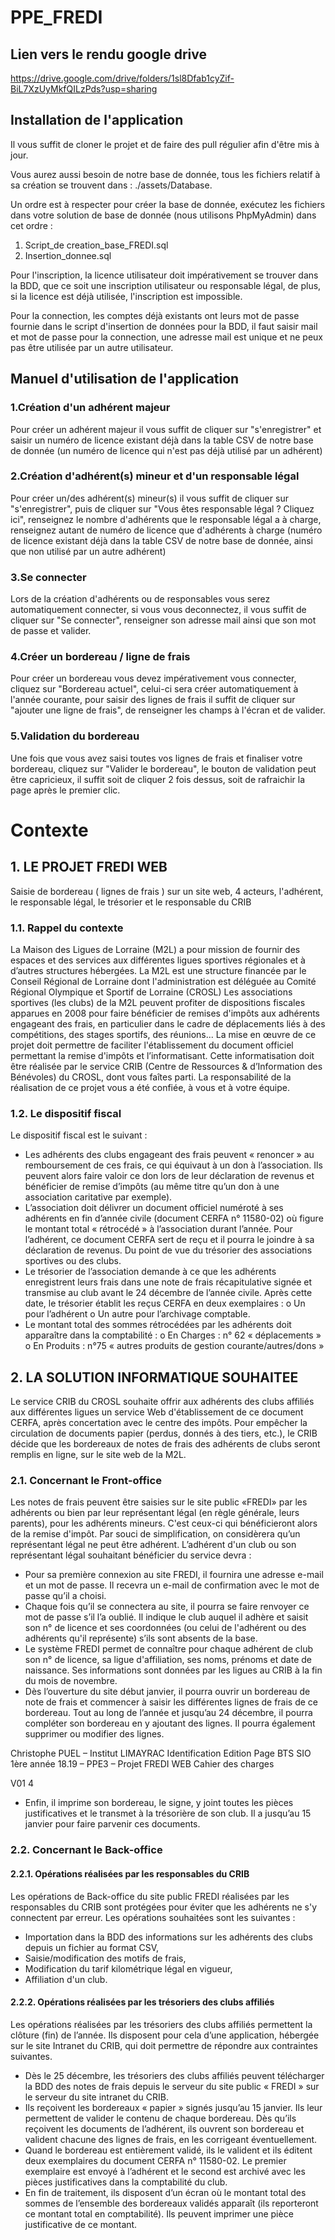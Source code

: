# PPE_FREDI
## Lien vers le rendu google drive

https://drive.google.com/drive/folders/1sl8Dfab1cyZif-BiL7XzUyMkfQILzPds?usp=sharing

## Installation de l'application

Il vous suffit de cloner le projet et de faire des pull régulier afin d'être mis à jour.

Vous aurez aussi besoin de notre base de donnée, tous les fichiers relatif à sa création se trouvent dans : ./assets/Database.

Un ordre est à respecter pour créer la base de donnée, exécutez les fichiers dans votre solution de base de donnée (nous utilisons PhpMyAdmin) dans cet ordre : 

1. Script_de creation_base_FREDI.sql
2. Insertion_donnee.sql

Pour l'inscription, la licence utilisateur doit impérativement se trouver dans la BDD, que ce soit une inscription utilisateur ou responsable légal, de plus, si la licence est déjà utilisée, l'inscription est impossible.

Pour la connection, les comptes déjà existants ont leurs mot de passe fournie dans le script d'insertion de données pour la BDD, il faut saisir mail et mot de passe pour la connection, une adresse mail est unique et ne peux pas être utilisée par un autre utilisateur.

## Manuel d'utilisation de l'application

### 1.Création d'un adhérent majeur

Pour créer un adhérent majeur il vous suffit de cliquer sur "s'enregistrer" et saisir un numéro de licence existant déjà dans la table CSV de notre base de donnée (un numéro de licence qui n'est pas déjà utilisé par un adhérent)

### 2.Création d'adhérent(s) mineur et d'un responsable légal

Pour créer un/des adhérent(s) mineur(s) il vous suffit de cliquer sur "s'enregistrer", puis de cliquer sur "Vous êtes responsable légal ? Cliquez ici", renseignez le nombre d'adhérents que le responsable légal a à charge, renseignez autant de numéro de licence que d'adhérents à charge (numéro de licence existant déjà dans la table CSV de notre base de donnée, ainsi que non utilisé par un autre adhérent)

### 3.Se connecter

Lors de la création d'adhérents ou de responsables vous serez automatiquement connecter, si vous vous deconnectez, il vous suffit de cliquer sur "Se connecter", renseigner son adresse mail ainsi que son mot de passe et valider.

### 4.Créer un bordereau / ligne de frais

Pour créer un bordereau vous devez impérativement vous connecter, cliquez sur "Bordereau actuel", celui-ci sera créer automatiquement à l'année courante, pour saisir des lignes de frais il suffit de cliquer sur "ajouter une ligne de frais", de renseigner les champs à l'écran et de valider.

### 5.Validation du bordereau

Une fois que vous avez saisi toutes vos lignes de frais et finaliser votre bordereau, cliquez sur "Valider le bordereau", le bouton de validation peut être capricieux, il suffit soit de cliquer 2 fois dessus, soit de rafraichir la page après le premier clic.

# Contexte 

## 1. LE PROJET FREDI WEB

Saisie de bordereau ( lignes de frais ) sur un site web, 4 acteurs, l'adhérent, le responsable légal, le trésorier et le responsable du CRIB

### 1.1. Rappel du contexte

La Maison des Ligues de Lorraine (M2L) a pour mission de fournir des espaces et des services aux
différentes ligues sportives régionales et à d’autres structures hébergées. La M2L est une structure
financée par le Conseil Régional de Lorraine dont l'administration est déléguée au Comité Régional
Olympique et Sportif de Lorraine (CROSL)
Les associations sportives (les clubs) de la M2L peuvent profiter de dispositions fiscales apparues en
2008 pour faire bénéficier de remises d'impôts aux adhérents engageant des frais, en particulier
dans le cadre de déplacements liés à des compétitions, des stages sportifs, des réunions...
La mise en œuvre de ce projet doit permettre de faciliter l'établissement du document officiel
permettant la remise d'impôts et l’informatisant.
Cette informatisation doit être réalisée par le service CRIB (Centre de Ressources & d’Information
des Bénévoles) du CROSL, dont vous faîtes parti.
La responsabilité de la réalisation de ce projet vous a été confiée, à vous et à votre équipe.

### 1.2. Le dispositif fiscal
Le dispositif fiscal est le suivant :
- Les adhérents des clubs engageant des frais peuvent « renoncer » au remboursement de ces
frais, ce qui équivaut à un don à l’association. Ils peuvent alors faire valoir ce don lors de
leur déclaration de revenus et bénéficier de remise d’impôts (au même titre qu’un don à une
association caritative par exemple).
- L’association doit délivrer un document officiel numéroté à ses adhérents en fin d’année
civile (document CERFA n° 11580-02) où figure le montant total « rétrocédé » à l’association
durant l’année. Pour l’adhérent, ce document CERFA sert de reçu et il pourra le joindre à sa
déclaration de revenus.
Du point de vue du trésorier des associations sportives ou des clubs.
- Le trésorier de l’association demande à ce que les adhérents enregistrent leurs frais dans une
note de frais récapitulative signée et transmise au club avant le 24 décembre de l’année
civile. Après cette date, le trésorier établit les reçus CERFA en deux exemplaires :
o Un pour l’adhérent
o Un autre pour l’archivage comptable.
- Le montant total des sommes rétrocédées par les adhérents doit apparaître dans la
comptabilité :
o En Charges : n° 62 « déplacements »
o En Produits : n°75 « autres produits de gestion courante/autres/dons »

## 2. LA SOLUTION INFORMATIQUE SOUHAITEE
Le service CRIB du CROSL souhaite offrir aux adhérents des clubs affiliés aux différentes ligues un
service Web d'établissement de ce document CERFA, après concertation avec le centre des impôts.
Pour empêcher la circulation de documents papier (perdus, donnés à des tiers, etc.), le CRIB décide
que les bordereaux de notes de frais des adhérents de clubs seront remplis en ligne, sur le site web
de la M2L.

### 2.1. Concernant le Front-office

Les notes de frais peuvent être saisies sur le site public «FREDI» par les adhérents ou bien par leur
représentant légal (en règle générale, leurs parents), pour les adhérents mineurs. C'est ceux-ci qui
bénéficieront alors de la remise d'impôt.
Par souci de simplification, on considèrera qu’un représentant légal ne peut être adhérent.
L’adhérent d'un club ou son représentant légal souhaitant bénéficier du service devra :
* Pour sa première connexion au site FREDI, il fournira une adresse e-mail et un mot de passe.
Il recevra un e-mail de confirmation avec le mot de passe qu’il a choisi.
* Chaque fois qu’il se connectera au site, il pourra se faire renvoyer ce mot de passe s’il l’a
oublié. Il indique le club auquel il adhère et saisit son n° de licence et ses coordonnées (ou
celui de l'adhérent ou des adhérents qu'il représente) s’ils sont absents de la base.
* Le système FREDI permet de connaître pour chaque adhérent de club son n° de licence, sa
ligue d'affiliation, ses noms, prénoms et date de naissance. Ses informations sont données par
les ligues au CRIB à la fin du mois de novembre.
* Dès l’ouverture du site début janvier, il pourra ouvrir un bordereau de note de frais et
commencer à saisir les différentes lignes de frais de ce bordereau. Tout au long de l’année et
jusqu’au 24 décembre, il pourra compléter son bordereau en y ajoutant des lignes. Il pourra
également supprimer ou modifier des lignes.

Christophe PUEL – Institut LIMAYRAC Identification Edition Page
BTS SIO 1ère année 18.19 – PPE3 – Projet FREDI WEB
Cahier des charges

V01 4
* Enfin, il imprime son bordereau, le signe, y joint toutes les pièces justificatives et le
transmet à la trésorière de son club. Il a jusqu’au 15 janvier pour faire parvenir ces
documents.
### 2.2. Concernant le Back-office

#### 2.2.1. Opérations réalisées par les responsables du CRIB
Les opérations de Back-office du site public FREDI réalisées par les responsables du CRIB sont
protégées pour éviter que les adhérents ne s'y connectent par erreur.
Les opérations souhaitées sont les suivantes :
* Importation dans la BDD des informations sur les adhérents des clubs depuis un fichier au
format CSV,
* Saisie/modification des motifs de frais,
* Modification du tarif kilométrique légal en vigueur,
* Affiliation d'un club.
#### 2.2.2. Opérations réalisées par les trésoriers des clubs affiliés
Les opérations réalisées par les trésoriers des clubs affiliés permettent la clôture (fin) de l’année. Ils
disposent pour cela d’une application, hébergée sur le site Intranet du CRIB, qui doit permettre de
répondre aux contraintes suivantes.
* Dès le 25 décembre, les trésoriers des clubs affiliés peuvent télécharger la BDD des notes de
frais depuis le serveur du site public « FREDI » sur le serveur du site intranet du CRIB.
* Ils reçoivent les bordereaux « papier » signés jusqu’au 15 janvier. Ils leur permettent de
valider le contenu de chaque bordereau. Dès qu’ils reçoivent les documents de l’adhérent, ils
ouvrent son bordereau et valident chacune des lignes de frais, en les corrigeant
éventuellement.
* Quand le bordereau est entièrement validé, ils le valident et ils éditent deux exemplaires du
document CERFA n° 11580-02. Le premier exemplaire est envoyé à l’adhérent et le second
est archivé avec les pièces justificatives dans la comptabilité du club.
* En fin de traitement, ils disposent d’un écran où le montant total des sommes de l’ensemble
des bordereaux validés apparaît (ils reporteront ce montant total en comptabilité). Ils
peuvent imprimer une pièce justificative de ce montant.

